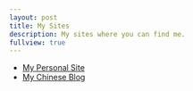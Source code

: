 ```yaml
---
layout: post
title: My Sites
description: My sites where you can find me.
fullview: true
---
```


- [My Personal Site](http://www.iyestin.com)
- [My Chinese Blog](http://blog.iyestin.com)
